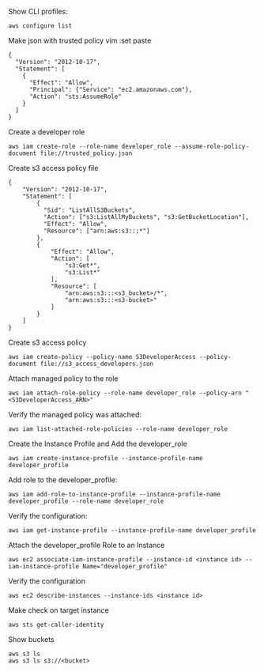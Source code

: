 Show CLI profiles:

```
aws configure list
```


Make json with trusted policy
vim :set paste

```
{
  "Version": "2012-10-17",
  "Statement": [
    {
      "Effect": "Allow",
      "Principal": {"Service": "ec2.amazonaws.com"},
      "Action": "sts:AssumeRole"
    }
  ]
}
```



Create a developer role

```
aws iam create-role --role-name developer_role --assume-role-policy-document file://trusted_policy.json
```

Create s3 access policy file
```
{
    "Version": "2012-10-17",
    "Statement": [
        {
          "Sid": "ListAllS3Buckets",
          "Action": ["s3:ListAllMyBuckets", "s3:GetBucketLocation"],
          "Effect": "Allow",
          "Resource": ["arn:aws:s3:::*"]
        },
        {
            "Effect": "Allow",
            "Action": [
                "s3:Get*",
                "s3:List*"
            ],
            "Resource": [
                "arn:aws:s3:::<s3_bucket>/*",
                "arn:aws:s3:::<s3-bucket>"
            ]
        }
    ]
}
```
Create s3 access policy 

```
aws iam create-policy --policy-name S3DeveloperAccess --policy-document file://s3_access_developers.json
```


Attach managed policy to the role

```
aws iam attach-role-policy --role-name developer_role --policy-arn "<S3DeveloperAccess_ARN>"
```

Verify the managed policy was attached:
```
aws iam list-attached-role-policies --role-name developer_role
```

Create the Instance Profile and Add the developer_role 
```
aws iam create-instance-profile --instance-profile-name developer_profile
```
Add role to the developer_profile:

```
aws iam add-role-to-instance-profile --instance-profile-name developer_profile --role-name developer_role
```

Verify the configuration:

```
aws iam get-instance-profile --instance-profile-name developer_profile
```

Attach the developer_profile Role to an Instance

```
aws ec2 associate-iam-instance-profile --instance-id <instance id> --iam-instance-profile Name="developer_profile"
```
Verify the configuration

```
aws ec2 describe-instances --instance-ids <instance id>
```


Make check on target instance

```
aws sts get-caller-identity
```

Show buckets

```
aws s3 ls
aws s3 ls s3://<bucket>
```

